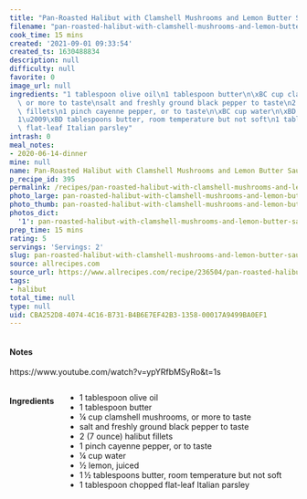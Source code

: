```yaml
---
title: "Pan-Roasted Halibut with Clamshell Mushrooms and Lemon Butter Sauce"
filename: "pan-roasted-halibut-with-clamshell-mushrooms-and-lemon-butter-sauce"
cook_time: 15 mins
created: '2021-09-01 09:33:54'
created_ts: 1630488834
description: null
difficulty: null
favorite: 0
image_url: null
ingredients: "1 tablespoon olive oil\n1 tablespoon butter\n\xBC cup clamshell mushrooms,\
  \ or more to taste\nsalt and freshly ground black pepper to taste\n2 (7 ounce) halibut\
  \ fillets\n1 pinch cayenne pepper, or to taste\n\xBC cup water\n\xBD lemon, juiced\n\
  1\u2009\xBD tablespoons butter, room temperature but not soft\n1 tablespoon chopped\
  \ flat-leaf Italian parsley"
intrash: 0
meal_notes:
- 2020-06-14-dinner
mine: null
name: Pan-Roasted Halibut with Clamshell Mushrooms and Lemon Butter Sauce
p_recipe_id: 395
permalink: /recipes/pan-roasted-halibut-with-clamshell-mushrooms-and-lemon-butter-sauce
photo_large: pan-roasted-halibut-with-clamshell-mushrooms-and-lemon-butter-sauce-large.jpg
photo_thumb: pan-roasted-halibut-with-clamshell-mushrooms-and-lemon-butter-sauce-thumb.jpg
photos_dict:
  '1': pan-roasted-halibut-with-clamshell-mushrooms-and-lemon-butter-sauce-1.jpg
prep_time: 15 mins
rating: 5
servings: 'Servings: 2'
slug: pan-roasted-halibut-with-clamshell-mushrooms-and-lemon-butter-sauce
source: allrecipes.com
source_url: https://www.allrecipes.com/recipe/236504/pan-roasted-halibut-with-clamshell-mushrooms-and-lemon-butter-sauce/
tags:
- halibut
total_time: null
type: null
uid: CBA252D8-4074-4C16-B731-B4B6E7EF42B3-1358-00017A9499BA0EF1
---
```

<div class="large-8 medium-7 columns" id="writeup">		<div id="notes"><h4>Notes</h4>
<div class="box box-notes"><p>https://www.youtube.com/watch?v=ypYRfbMSyRo&amp;t=1s</p>
</div></div>	</div><!-- #writeup -->
</div><!-- #row-one -->
<div class="row" id="row-two">	<div class="medium-4 small-5 columns" id="ingredients"><h4>Ingredients</h4><div class="box box-ingredients content"><ul>
<li>1 tablespoon olive oil</li>
<li>1 tablespoon butter</li>
<li>¼ cup clamshell mushrooms, or more to taste</li>
<li>salt and freshly ground black pepper to taste</li>
<li>2 (7 ounce) halibut fillets</li>
<li>1 pinch cayenne pepper, or to taste</li>
<li>¼ cup water</li>
<li>½ lemon, juiced</li>
<li>1 ½ tablespoons butter, room temperature but not soft</li>
<li>1 tablespoon chopped flat-leaf Italian parsley</li>
</ul>
</div>	</div>	<div class="medium-6 small-7 columns" id="directions">	</div>